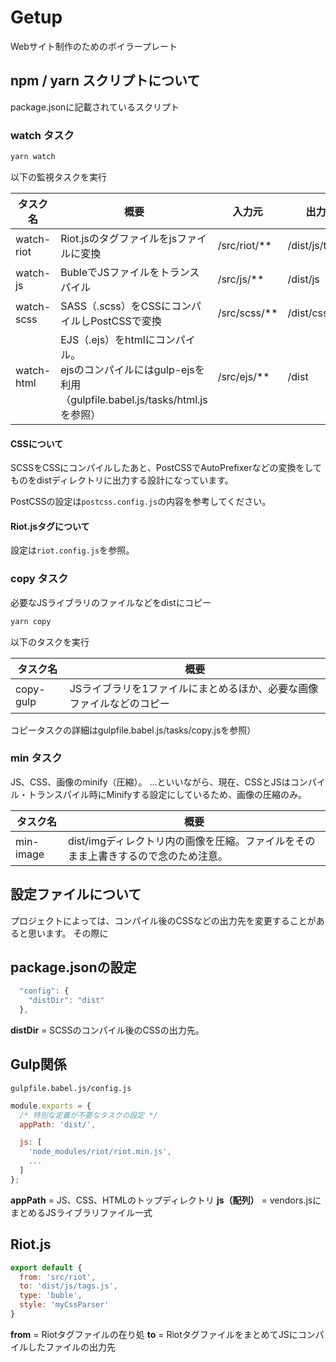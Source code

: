 # Getup

Webサイト制作のためのボイラープレート

## npm / yarn スクリプトについて

package.jsonに記載されているスクリプト

### watch タスク

```bash
yarn watch
```
以下の監視タスクを実行

タスク名 | 概要 | 入力元 | 出力先
---|---|---|---
watch-riot | Riot.jsのタグファイルをjsファイルに変換 | /src/riot/** | /dist/js/tags.js
watch-js | BubleでJSファイルをトランスパイル | /src/js/** | /dist/js
watch-scss | SASS（.scss）をCSSにコンパイルしPostCSSで変換 | /src/scss/** | /dist/css
watch-html | EJS（.ejs）をhtmlにコンパイル。<br>ejsのコンパイルにはgulp-ejsを利用（gulpfile.babel.js/tasks/html.jsを参照） | /src/ejs/** | /dist

#### CSSについて

SCSSをCSSにコンパイルしたあと、PostCSSでAutoPrefixerなどの変換をしてものをdistディレクトリに出力する設計になっています。

PostCSSの設定は`postcss.config.js`の内容を参考してください。

#### Riot.jsタグについて

設定は`riot.config.js`を参照。

### copy タスク

必要なJSライブラリのファイルなどをdistにコピー

```bash
yarn copy
```

以下のタスクを実行

タスク名 | 概要
---|---
copy-gulp | JSライブラリを1ファイルにまとめるほか、必要な画像ファイルなどのコピー

コピータスクの詳細はgulpfile.babel.js/tasks/copy.jsを参照）

### min タスク

JS、CSS、画像のminify（圧縮）。
…といいながら、現在、CSSとJSはコンパイル・トランスパイル時にMinifyする設定にしているため、画像の圧縮のみ。

タスク名 | 概要
---|---
min-image | dist/imgディレクトリ内の画像を圧縮。ファイルをそのまま上書きするので念のため注意。

## 設定ファイルについて

プロジェクトによっては、コンパイル後のCSSなどの出力先を変更することがあると思います。
その際に

## package.jsonの設定

```js
  "config": {
    "distDir": "dist"
  },
```
**distDir** = SCSSのコンパイル後のCSSの出力先。

## Gulp関係

`gulpfile.babel.js/config.js`

```js
module.exports = {
  /* 特別な定義が不要なタスクの設定 */
  appPath: 'dist/',

  js: [
    'node_modules/riot/riot.min.js',
    ...
  ]
};
```

**appPath** = JS、CSS、HTMLのトップディレクトリ
**js（配列）** = vendors.jsにまとめるJSライブラリファイル一式

## Riot.js

```js
export default {
  from: 'src/riot',
  to: 'dist/js/tags.js',
  type: 'buble',
  style: 'myCssParser'
}
```

**from** = Riotタグファイルの在り処
**to** = RiotタグファイルをまとめてJSにコンパイルしたファイルの出力先
